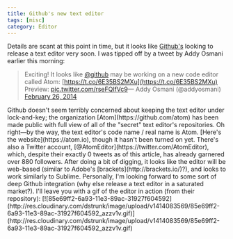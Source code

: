 ```yaml
---
title: Github's new text editor
tags: [misc]
category: Editor
---
```


Details are scant at this point in time, but it looks like [Github's](http://github.com/) looking to release a text editor very soon. I was tipped off by a tweet by Addy Osmani earlier this morning:

> Exciting! It looks like [@github](https://twitter.com/github) may be working on a new code editor called Atom: [https://t.co/6E35BS2MXu](https://t.co/6E35BS2MXu) Preview: [pic.twitter.com/rseFQlfVc9](http://t.co/rseFQlfVc9)— Addy Osmani (@addyosmani) [February 26, 2014](https://twitter.com/addyosmani/statuses/438637505500282881)

<script async="" charset="utf-8" src="//platform.twitter.com/widgets.js"></script> Github doesn't seem terribly concerned about keeping the text editor under lock-and-key; the organization [Atom](https://github.com/atom) has been made public with full view of all of the "secret" text editor's repositories. Oh right—by the way, the text editor's code name / real name is Atom. [Here's the website](https://atom.io), though it hasn't been turned on yet. There's also a Twitter account, [@AtomEditor](https://twitter.com/AtomEditor), which, despite their exactly 0 tweets as of this article, has already garnered over 880 followers. After doing a bit of digging, it looks like the editor will be web-based (similar to Adobe's [brackets](http://brackets.io/)?), and looks to work similarly to Sublime. Personally, I'm looking forward to some sort of deep Github integration (why else release a text editor in a saturated market?). I'll leave you with a gif of the editor in action (from their repository): [![85e69ff2-6a93-11e3-89ac-31927f604592](http://res.cloudinary.com/dstrunk/image/upload/v1414083569/85e69ff2-6a93-11e3-89ac-31927f604592_azzv1v.gif)](http://res.cloudinary.com/dstrunk/image/upload/v1414083569/85e69ff2-6a93-11e3-89ac-31927f604592_azzv1v.gif)
